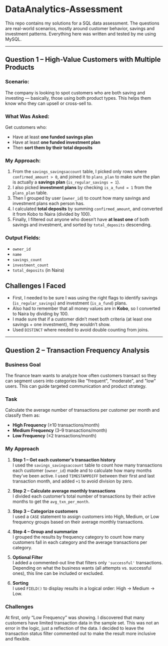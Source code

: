 # DataAnalytics-Assessment
This repo contains my solutions for a SQL data assessment. The questions are real-world scenarios, mostly around customer behavior, savings and investment patterns. Everything here was written and tested by me using MySQL.

---

## Question 1 – High-Value Customers with Multiple Products

### Scenario:
The company is looking to spot customers who are both saving and investing — basically, those using both product types. This helps them know who they can upsell or cross-sell to.


### What Was Asked:
Get customers who:
- Have at least **one funded savings plan**
- Have at least **one funded investment plan**
- Then **sort them by their total deposits**


### My Approach:
1. From the `savings_savingsaccount` table, I picked only rows where `confirmed_amount > 0`, and joined it to `plans_plan` to make sure the plan is actually a **savings plan** (`is_regular_savings = 1`).
2. I also picked **investment plans** by checking `is_a_fund = 1` from the `plans_plan` table.
3. Then I grouped by user (`owner_id`) to count how many savings and investment plans each person has.
4. I calculated **total deposits** by summing `confirmed_amount`, and converted it from Kobo to Naira (divided by 100).
5. Finally, I filtered out anyone who doesn’t have **at least one** of both savings and investment, and sorted by `total_deposits` descending.


### Output Fields:
- `owner_id`
- `name`
- `savings_count`
- `investment_count`
- `total_deposits` (in Naira)


## Challenges I Faced

- First, I needed to be sure I was using the right flags to identify savings (`is_regular_savings`) and investment (`is_a_fund`) plans.
- Also had to remember that all money values are in **Kobo**, so I converted to Naira by dividing by 100.
- I made sure that if a customer didn’t meet both criteria (at least one savings + one investment), they wouldn’t show.
- Used `DISTINCT` where needed to avoid double counting from joins.

---
## Question 2 – Transaction Frequency Analysis

### Business Goal
The finance team wants to analyze how often customers transact so they can segment users into categories like "frequent", "moderate", and "low" users. This can guide targeted communication and product strategy.

### Task
Calculate the average number of transactions per customer per month and classify them as:

- **High Frequency** (≥10 transactions/month)  
- **Medium Frequency** (3–9 transactions/month)  
- **Low Frequency** (≤2 transactions/month)

### My Approach

1. **Step 1 – Get each customer's transaction history**  
   I used the `savings_savingsaccount` table to count how many transactions each customer (`owner_id`) made and to calculate how many months they’ve been active. I used `TIMESTAMPDIFF` between their first and last transaction month, and added `+1` to avoid division by zero.

2. **Step 2 – Calculate average monthly transactions**  
   I divided each customer’s total number of transactions by their active months to get the `avg_txn_per_month`.

3. **Step 3 – Categorize customers**  
   I used a `CASE` statement to assign customers into High, Medium, or Low frequency groups based on their average monthly transactions.

4. **Step 4 – Group and summarize**  
   I grouped the results by frequency category to count how many customers fall in each category and the average transactions per category.

5. **Optional Filter**  
   I added a commented-out line that filters only `'successful'` transactions. Depending on what the business wants (all attempts vs. successful ones), this line can be included or excluded.

6. **Sorting**  
   I used `FIELD()` to display results in a logical order: High → Medium → Low.

### Challenges
At first, only “Low Frequency” was showing. I discovered that many customers have limited transaction data in the sample set. This was not an error in the logic, just a reflection of the data. I decided to leave the transaction status filter commented out to make the result more inclusive and flexible.

